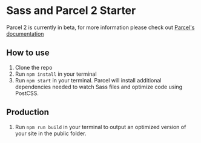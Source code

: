 # Sass and Parcel 2 Starter

Parcel 2 is currently in beta, for more information please check out [Parcel's documentation](https://v2.parceljs.org/)

## How to use

1. Clone the repo
2. Run `npm install` in your terminal
3. Run `npm start` in your terminal. Parcel will install additional dependencies needed to watch Sass files and optimize code using PostCSS.

## Production

1. Run `npm run build` in your terminal to output an optimized version of your site in the public folder.
